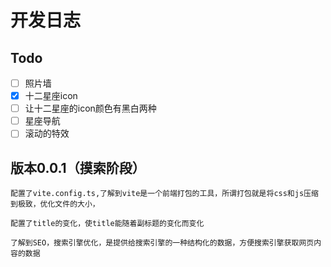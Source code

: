# 开发日志

## Todo

  - [ ] 照片墙
  - [x] 十二星座icon
  - [ ] 让十二星座的icon颜色有黑白两种
  - [ ] 星座导航
  - [ ] 滚动的特效

## 版本0.0.1（摸索阶段）

    配置了vite.config.ts,了解到vite是一个前端打包的工具，所谓打包就是将css和js压缩到极致，优化文件的大小，

    配置了title的变化，使title能随着副标题的变化而变化

    了解到SEO，搜索引擎优化，是提供给搜索引擎的一种结构化的数据，方便搜索引擎获取网页内容的数据

